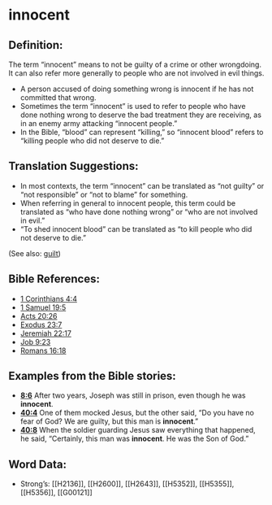 # innocent

## Definition:

The term “innocent” means to not be guilty of a crime or other wrongdoing. It can also refer more generally to people who are not involved in evil things.

* A person accused of doing something wrong is innocent if he has not committed that wrong.
* Sometimes the term “innocent” is used to refer to people who have done nothing wrong to deserve the bad treatment they are receiving, as in an enemy army attacking “innocent people.”
* In the Bible, “blood” can represent “killing,” so “innocent blood” refers to “killing people who did not deserve to die.”

## Translation Suggestions:

* In most contexts, the term “innocent” can be translated as “not guilty” or “not responsible” or “not to blame” for something.
* When referring in general to innocent people, this term could be translated as “who have done nothing wrong” or “who are not involved in evil.”
* “To shed innocent blood” can be translated as “to kill people who did not deserve to die.”

(See also: [guilt](../kt/guilt.md))

## Bible References:

* [1 Corinthians 4:4](rc://en/tn/help/1co/04/04)
* [1 Samuel 19:5](rc://en/tn/help/1sa/19/05)
* [Acts 20:26](rc://en/tn/help/act/20/26)
* [Exodus 23:7](rc://en/tn/help/exo/23/07)
* [Jeremiah 22:17](rc://en/tn/help/jer/22/17)
* [Job 9:23](rc://en/tn/help/job/09/23)
* [Romans 16:18](rc://en/tn/help/rom/16/18)

## Examples from the Bible stories:

* __[8:6](rc://en/tn/help/obs/08/06)__ After two years, Joseph was still in prison, even though he was __innocent__.
* __[40:4](rc://en/tn/help/obs/40/04)__ One of them mocked Jesus, but the other said, “Do you have no fear of God? We are guilty, but this man is __innocent__.”
* __[40:8](rc://en/tn/help/obs/40/08)__ When the soldier guarding Jesus saw everything that happened, he said, “Certainly, this man was __innocent__. He was the Son of God.”

## Word Data:

* Strong’s: [[H2136]], [[H2600]], [[H2643]], [[H5352]], [[H5355]], [[H5356]], [[G00121]]
